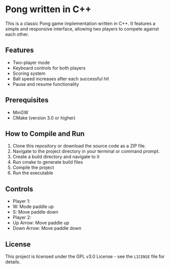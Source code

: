 # Pong written in C++

This is a classic Pong game implementation written in C++. It features a simple and responsive interface, allowing two players to compete against each other.

## Features
- Two-player mode
- Keyboard controls for both players
- Scoring system
- Ball speed increases after each successful hit
- Pause and resume functionality

## Prerequisites
- MinGW
- CMake (version 3.0 or higher)

## How to Compile and Run
1. Clone this repository or download the source code as a ZIP file.
2. Navigate to the project directory in your terminal or command prompt.
3. Create a build directory and navigate to it
4. Run cmake to generate build files
5. Compile the project
6. Run the executable

## Controls
- Player 1:
- W: Mode paddle up
- S: Move paddle down
- Player 2:
- Up Arrow: Move paddle up
- Down Arrow: Move paddle down

## License
This project is licensed under the GPL v3.0 License - see the `LICENSE` file for details.
